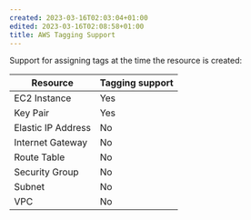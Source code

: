 ```yaml
---
created: 2023-03-16T02:03:04+01:00
edited: 2023-03-16T02:08:58+01:00
title: AWS Tagging Support
---
```


Support for assigning tags at the time the resource is created:

| Resource           | Tagging support |
| ------------------ | --------------- |
| EC2 Instance       | Yes             |
| Key Pair           | Yes             |
| Elastic IP Address | No              |
| Internet Gateway   | No              |
| Route Table        | No              |
| Security Group     | No              |
| Subnet             | No              |
| VPC                | No              |
